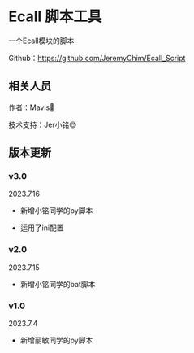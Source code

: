 # Ecall 脚本工具

一个Ecall模块的脚本

Github：https://github.com/JeremyChim/Ecall_Script

## 相关人员

作者：Mavis🤣

技术支持：Jer小铭😎

## 版本更新

### v3.0

2023.7.16

- 新增小铭同学的py脚本

- 运用了ini配置

### v2.0

2023.7.15

- 新增小铭同学的bat脚本



### v1.0

2023.7.4

- 新增丽敏同学的py脚本

### 
